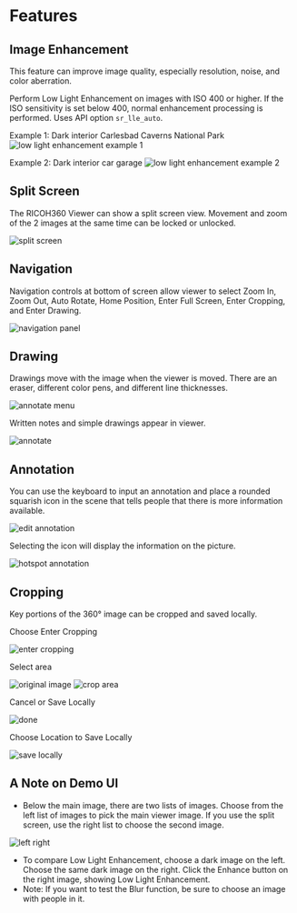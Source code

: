 # Features

## Image Enhancement

This feature can improve image quality, especially resolution, noise, and color aberration.

Perform Low Light Enhancement on images with ISO 400 or higher. If the ISO sensitivity is set below 400, normal enhancement processing is performed. Uses API option `sr_lle_auto`.

Example 1: Dark interior Carlesbad Caverns National Park
![low light enhancement example 1](images/features/lle1.png)

Example 2: Dark interior car garage
![low light enhancement example 2](images/features/lle2.png)

## Split Screen

The RICOH360 Viewer can show a split screen view. Movement and zoom of the 2 images at the same time can be locked or unlocked.

![split screen](images/features/split_screen2.png)

## Navigation

Navigation controls at bottom of screen allow viewer to select Zoom In, Zoom Out, Auto Rotate, Home Position, Enter Full Screen, Enter Cropping, and Enter Drawing.

![navigation panel](images/features/nav_panel.png)

## Drawing

Drawings move with the image when the viewer is moved.  There
are an eraser, different color pens, and different line thicknesses.

![annotate menu](images/features/annotate_menu.png)

Written notes and simple drawings appear in viewer.

![annotate](images/features/annotate.png)

## Annotation

You can use the keyboard to input an annotation and place
a rounded squarish icon in the scene that tells people that
there is more information available.  

![edit annotation](images/features/text_annotation.png)

Selecting the icon
will display the information on the picture.

![hotspot annotation](images/features/annotate_hot_spot.png)

## Cropping

Key portions of the 360° image can be cropped and saved locally.

Choose Enter Cropping

![enter cropping](images/features/nav_panel_crop.png)

Select area

![original image](images/features/crop_orig_image.png)
![crop area](images/features/crop_area.png)

Cancel or Save Locally

![done](images/features/crop_area_save.png)

Choose Location to Save Locally

![save locally](images/features/save_locally_macos.png)

## A Note on Demo UI

* Below the main image, there are two lists of images. Choose from the left list of images to pick the main viewer image. If you use the split screen, use the right list to choose the second image.

![left right](images/features/left-right.png)

* To compare Low Light Enhancement, choose a dark image on the left. Choose the same dark image on the right. Click the Enhance button on the right image, showing Low Light Enhancement. 
* Note: If you want to test the Blur function, be sure to choose an image with people in it.

